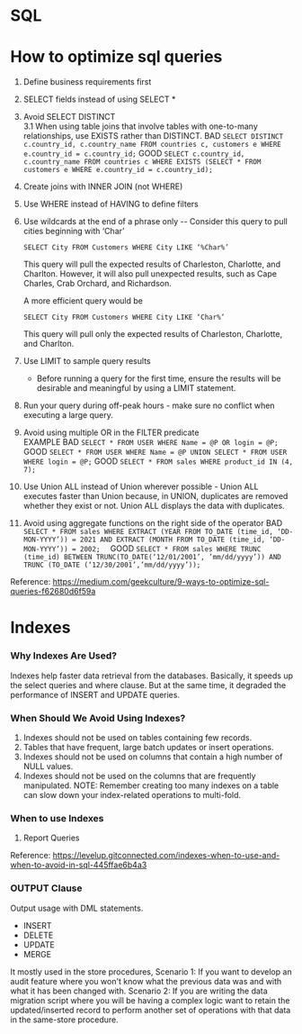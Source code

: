 # SQL

# How to optimize sql queries 
1. Define business requirements first 
2. SELECT fields instead of using SELECT *
3. Avoid SELECT DISTINCT\
  3.1 When using table joins that involve tables with one-to-many relationships, use EXISTS rather than DISTINCT.
BAD `` SELECT DISTINCT c.country_id, c.country_name FROM countries c, customers e WHERE e.country_id = c.country_id; ``
GOOD `` SELECT c.country_id, c.country_name FROM countries c WHERE EXISTS (SELECT * FROM customers e WHERE e.country_id = c.country_id); ``
4. Create joins with INNER JOIN (not WHERE)
5. Use WHERE instead of HAVING to define filters
6. Use wildcards at the end of a phrase only
  -- Consider this query to pull cities beginning with ‘Char’
   
   `` SELECT City FROM Customers WHERE City LIKE ‘%Char%’ ``

   This query will pull the expected results of Charleston, Charlotte, and Charlton. However, it will also pull unexpected results, such as Cape Charles, Crab Orchard, and Richardson.

   A more efficient query would be

   `` SELECT City FROM Customers WHERE City LIKE ‘Char%’ ``
   
   This query will pull only the expected results of Charleston, Charlotte, and Charlton.
7. Use LIMIT to sample query results
   - Before running a query for the first time, ensure the results will be desirable and meaningful by using a LIMIT statement.
8. Run your query during off-peak hours - make sure no conflict when executing a large query. 
9. Avoid using multiple OR in the FILTER predicate  
EXAMPLE 
BAD `` SELECT * FROM USER WHERE Name = @P OR login = @P; ``
GOOD `` SELECT * FROM USER WHERE Name = @P UNION SELECT * FROM USER WHERE login = @P; ``
GOOD `` SELECT * FROM sales WHERE product_id IN (4, 7); ``
10. Use Union ALL instead of Union wherever possible - Union ALL executes faster than Union because, in UNION, duplicates are removed whether they exist or not. Union ALL displays the data with duplicates.
11. Avoid using aggregate functions on the right side of the operator
BAD ``` SELECT * FROM sales WHERE EXTRACT (YEAR FROM TO_DATE (time_id, ‘DD-MON-YYYY’)) = 2021 AND EXTRACT (MONTH FROM TO_DATE (time_id, ‘DD-MON-YYYY’)) = 2002;   ``` 
GOOD  `` SELECT * FROM sales WHERE TRUNC (time_id) BETWEEN TRUNC(TO_DATE(‘12/01/2001’, ’mm/dd/yyyy’)) AND TRUNC (TO_DATE (‘12/30/2001’,’mm/dd/yyyy’)); ``

Reference:
https://medium.com/geekculture/9-ways-to-optimize-sql-queries-f62680d6f59a


# Indexes

### Why Indexes Are Used?
Indexes help faster data retrieval from the databases. Basically, it speeds up the select queries and where clause. But at the same time, it degraded the performance of INSERT and UPDATE queries.

### When Should We Avoid Using Indexes?
1. Indexes should not be used on tables containing few records.
2. Tables that have frequent, large batch updates or insert operations.
3. Indexes should not be used on columns that contain a high number of NULL values.
4. Indexes should not be used on the columns that are frequently manipulated.
 NOTE: Remember creating too many indexes on a table can slow down your index-related operations to multi-fold.

### When to use Indexes
1. Report Queries


Reference: https://levelup.gitconnected.com/indexes-when-to-use-and-when-to-avoid-in-sql-445ffae6b4a3


### OUTPUT Clause
Output usage with DML statements.
 - INSERT
 - DELETE
 - UPDATE
 - MERGE

 It mostly used in the store procedures,
 Scenario 1: If you want to develop an audit feature where you won't know what the previous data was and with what it has been changed with.
 Scenario 2: If you are writing the data migration script where you will be having a complex logic want to retain the updated/inserted record to perform another set of operations with that data in the same-store procedure.